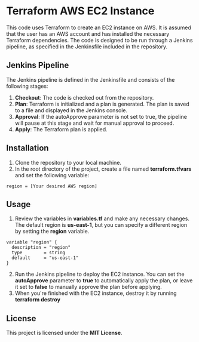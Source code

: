 # Terraform AWS EC2 Instance

This code uses Terraform to create an EC2 instance on AWS. It is assumed that the user has an AWS account and has installed the necessary Terraform dependencies. The code is designed to be run through a Jenkins pipeline, as specified in the Jenkinsfile included in the repository.

## **Jenkins Pipeline**

The Jenkins pipeline is defined in the Jenkinsfile and consists of the following stages:

1. **Checkout**: The code is checked out from the repository.
2. **Plan**: Terraform is initialized and a plan is generated. The plan is saved to a file and displayed in the Jenkins console.
3. **Approval**: If the autoApprove parameter is not set to true, the pipeline will pause at this stage and wait for manual approval to proceed.
4. **Apply**: The Terraform plan is applied.

## **Installation**

1. Clone the repository to your local machine.
2. In the root directory of the project, create a file named **terraform.tfvars** and set the following variable:

```
region = [Your desired AWS region]
```

## **Usage**

1. Review the variables in **variables.tf** and make any necessary changes. The default region is **us-east-1**, but you can specify a different region by setting the **region** variable.

```
variable "region" {
  description = "region"
  type        = string
  default     = "us-east-1"
}
```

2. Run the Jenkins pipeline to deploy the EC2 instance. You can set the **autoApprove** parameter to **true** to automatically apply the plan, or leave it set to **false** to manually approve the plan before applying.
3. When you're finished with the EC2 instance, destroy it by running **terraform destroy**

## **License**

This project is licensed under the **MIT License**.

